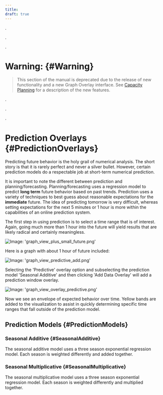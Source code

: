```yaml
---
title:
draft: true
---
```


.

.

.

# Warning: {#Warning}
> This section of the manual is deprecated due to the release of new functionality and a new Graph Overlay interface. See [Capacity Planning](/Visualization/Graphs/View/Overlays/Analytics.md#CapacityPlanning) for a description of the new features.

.

.

.

# Prediction Overlays {#PredictionOverlays}
Predicting future behavior is the holy grail of numerical analysis.  The short story is that it is rarely perfect and never a silver bullet.  However, certain prediction models do a respectable job at short-term numerical prediction.

It is important to note the different between prediction and planning/forecasting.  Planning/forecasting uses a regression model to predict **long term** future behavior based on past trends.  Prediction uses a variety of techniques to best guess about reasonable expectations for the **immediate** future.  The idea of predicting tomorrow is very difficult, whereas setting expectations for the next 5 minutes or 1 hour is more within the capabilities of an online prediction system.

The first step in using prediction is to select a time range that is of interest. Again, going much more than 1 hour into the future will yield results that are likely radical and certainly meaningless.

![Image: 'graph_view_plus_small_future.png'](/images/circonus/graph_view_plus_small_future.png)

Here is a graph with about 1 hour of future included:

![Image: 'graph_view_predictive_add.png'](/images/circonus/graph_view_predictive_add.png)

Selecting the 'Predictive' overlay option and subselecting the prediction model 'Seasonal Additive' and then clicking 'Add Data Overlay' will add a prediction window overlay.

![Image: 'graph_view_overlay_predictive.png'](/images/circonus/graph_view_overlay_predictive.png)

Now we see an envelope of expected behavior over time.  Yellow bands are added to the visualization to assist in quickly determining specific time ranges that fall outside of the prediction model.


## Prediction Models {#PredictionModels}


### Seasonal Additive {#SeasonalAdditive}

The seasonal additive model uses a three season exponential regression model. Each season is weighted differently and added together.


### Seasonal Multiplicative {#SeasonalMultiplicative}

The seasonal multiplicative model uses a three season exponential regression model. Each season is weighted differently and multiplied together.
